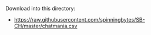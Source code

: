 Download into this directory:
- https://raw.githubusercontent.com/spinningbytes/SB-CH/master/chatmania.csv
